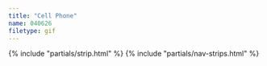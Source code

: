```yaml
---
title: "Cell Phone"
name: 040626
filetype: gif
---
```


{% include "partials/strip.html" %}
{% include "partials/nav-strips.html" %}